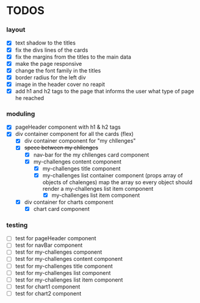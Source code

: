 # TODOS

### layout

- [x] text shadow to the titles
- [x] fix the divs lines of the cards
- [x] fix the margins from the titles to the main data
- [x] make the page responsive
- [x] change the font family in the titles
- [x] border radius for the left div
- [x] image in the header cover no reapit
- [x] add h1 and h2 tags to the page that informs the user what type of page he reached

### moduling

- [x] pageHeader component with h1 & h2 tags
- [x] div container component for all the cards (flex)
  - [x] div container component for "my chllenges"
  - [x] ~~spece between my chllenges~~
    - [x] nav-bar for the my chllenges card component
    - [x] my-challenges content component
      - [x] my-challenges title component
      - [x] my-challenges list container component (props array of objects of chalenges) map the array so every object should render a my-challenges list item component
        - [x] my-challenges list item component 
  - [x] div container for charts component
    - [x] chart card component

### testing

- [ ] test for pageHeader component
- [ ] test for navBar component
- [ ] test for my-challenges component
- [ ] test for my-challenges content component
- [ ] test for my-challenges title component
- [ ] test for my-challenges list component
- [ ] test for my-challenges list item component
- [ ] test for chart1 component
- [ ] test for chart2 component